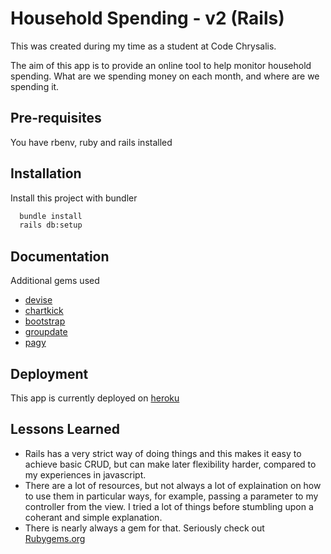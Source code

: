 # Household Spending - v2 (Rails)

This was created during my time as a student at Code Chrysalis.

The aim of this app is to provide an online tool to help monitor household spending.
What are we spending money on each month, and where are we spending it.

## Pre-requisites
You have rbenv, ruby and rails installed

## Installation

Install this project with bundler

```bash
  bundle install
  rails db:setup
```

## Documentation

Additional gems used

* [devise](https://rubygems.org/gems/devise)
* [chartkick](https://rubygems.org/gems/chartkick)
* [bootstrap](https://rubygems.org/gems/bootstrap)
* [groupdate](https://rubygems.org/gems/groupdate)
* [pagy](https://rubygems.org/gems/pagy)

## Deployment

This app is currently deployed on [heroku](https://rails-household-spending.herokuapp.com/)

## Lessons Learned

* Rails has a very strict way of doing things and this makes it easy to achieve basic CRUD, but can make later flexibility harder, compared to my experiences in javascript.
* There are a lot of resources, but not always a lot of explaination on how to use them in particular ways, for example, passing a parameter to my controller from the view. I tried a lot of things before stumbling upon a coherant and simple explanation.
* There is nearly always a gem for that. Seriously check out [Rubygems.org](https://rubygems.org/)